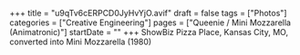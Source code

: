+++
title = "u9qTv6cERPCD0JyHvYjO.avif"
draft = false
tags = ["Photos"]
categories = ["Creative Engineering"]
pages = ["Queenie / Mini Mozzarella (Animatronic)"]
startDate = ""
+++
ShowBiz Pizza Place, Kansas City, MO, converted into Mini Mozzarella (1980)
